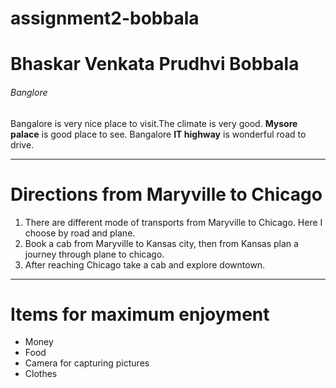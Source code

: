 # assignment2-bobbala

# Bhaskar Venkata Prudhvi Bobbala

###### Banglore

Bangalore is very nice place to visit.The climate is very good. **Mysore palace** is good place to see.
Bangalore **IT highway** is wonderful road to drive.

***

# Directions from Maryville to Chicago

1. There are different mode of transports from Maryville to Chicago. Here I choose by road and plane.
2. Book a cab from Maryville to Kansas city, then from Kansas plan a journey through plane to chicago.
3. After reaching Chicago take a cab and explore downtown.

---

# Items for maximum enjoyment

* Money
* Food
* Camera for capturing pictures
* Clothes